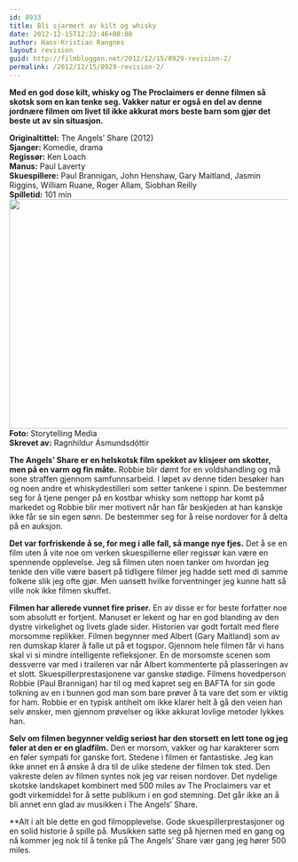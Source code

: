 ```yaml
---
id: 8933
title: Bli sjarmert av kilt og whisky
date: 2012-12-15T12:22:46+00:00
author: Hans-Kristian Rangnes
layout: revision
guid: http://filmbloggen.net/2012/12/15/8929-revision-2/
permalink: /2012/12/15/8929-revision-2/
---
```

**Med en god dose kilt, whisky og The Proclaimers er denne filmen så skotsk som en kan tenke seg. Vakker natur er også en del av denne jordnære filmen om livet til ikke akkurat mors beste barn som gjør det beste ut av sin situasjon.<!--more-->**

**Originaltittel:** The Angels’ Share (2012)  
**Sjanger:** Komedie, drama  
**Regissør:** Ken Loach  
**Manus:** Paul Laverty  
**Skuespillere:** Paul Brannigan, John Henshaw, Gary Maitland, Jasmin Riggins, William Ruane, Roger Allam, Siobhan Reilly  
**Spilletid:** 101 min  
<a href="http://filmbloggen.net/?attachment_id=8930" rel="attachment wp-att-8930"><img class="alignnone size-large wp-image-8930" src="http://filmbloggen.net/wp-content/uploads//2012/12/bojrdpa2-620x413.jpg" alt="" width="620" height="413" /></a>  
**Foto:** Storytelling Media  
**Skrevet av:** Ragnhildur Ásmundsdóttir

**The Angels’ Share er en helskotsk film spekket av klisjeer om skotter, men på en varm og fin måte.** Robbie blir dømt for en voldshandling og må sone straffen gjennom samfunnsarbeid. I løpet av denne tiden besøker han og noen andre et whiskydestilleri som setter tankene i spinn. De bestemmer seg for å tjene penger på en kostbar whisky som nettopp har komt på markedet og Robbie blir mer motivert når han får beskjeden at han kanskje ikke får se sin egen sønn. De bestemmer seg for å reise nordover for å delta på en auksjon.

**Det var forfriskende å se, for meg i alle fall, så mange nye fjes.** Det å se en film uten å vite noe om verken skuespillerne eller regissør kan være en spennende opplevelse. Jeg så filmen uten noen tanker om hvordan jeg tenkte den ville være basert på tidligere filmer jeg hadde sett med di samme folkene slik jeg ofte gjør. Men uansett hvilke forventninger jeg kunne hatt så ville nok ikke filmen skuffet.

**Filmen har allerede vunnet fire priser.** En av disse er for beste forfatter noe som absolutt er fortjent. Manuset er lekent og har en god blanding av den dystre virkelighet og livets glade sider. Historien var godt fortalt med flere morsomme replikker. Filmen begynner med Albert (Gary Maitland) som av ren dumskap klarer å falle ut på et togspor. Gjennom hele filmen får vi hans skal vi si mindre intelligente refleksjoner. En de morsomste scenen som dessverre var med i traileren var når Albert kommenterte på plasseringen av et slott. Skuespillerprestasjonene var ganske stødige. Filmens hovedperson Robbie (Paul Brannigan) har til og med kapret seg en BAFTA for sin gode tolkning av en i bunnen god man som bare prøver å ta vare det som er viktig for ham. Robbie er en typisk antihelt om ikke klarer helt å gå den veien han selv ønsker, men gjennom prøvelser og ikke akkurat lovlige metoder lykkes han.

**Selv om filmen begynner veldig seriøst har den storsett en lett tone og jeg føler at den er en gladfilm.** Den er morsom, vakker og har karakterer som en føler sympati for ganske fort. Stedene i filmen er fantastiske. Jeg kan ikke annet en å ønske å dra til de ulike stedene der filmen tok sted. Den vakreste delen av filmen syntes nok jeg var reisen nordover. Det nydelige skotske landskapet kombinert med 500 miles av The Proclaimers var et godt virkemiddel for å sette publikum i en god stemning. Det går ikke an å bli annet enn glad av musikken i The Angels’ Share.

**Alt i alt ble dette en god filmopplevelse. Gode skuespillerprestasjoner og en solid historie å spille på. Musikken satte seg på hjernen med en gang og nå kommer jeg nok til å tenke på The Angels’ Share vær gang jeg hører 500 miles.</p> 

<div class="video-shortcode">
</div>

 </strong>